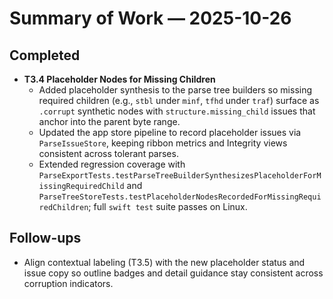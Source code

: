 # Summary of Work — 2025-10-26

## Completed
- **T3.4 Placeholder Nodes for Missing Children**
  - Added placeholder synthesis to the parse tree builders so missing required children (e.g., `stbl` under `minf`, `tfhd` under `traf`) surface as `.corrupt` synthetic nodes with `structure.missing_child` issues that anchor into the parent byte range.
  - Updated the app store pipeline to record placeholder issues via `ParseIssueStore`, keeping ribbon metrics and Integrity views consistent across tolerant parses.
  - Extended regression coverage with `ParseExportTests.testParseTreeBuilderSynthesizesPlaceholderForMissingRequiredChild` and `ParseTreeStoreTests.testPlaceholderNodesRecordedForMissingRequiredChildren`; full `swift test` suite passes on Linux.

## Follow-ups
- Align contextual labeling (T3.5) with the new placeholder status and issue copy so outline badges and detail guidance stay consistent across corruption indicators.

